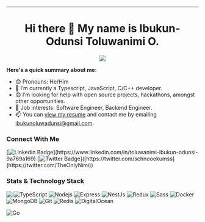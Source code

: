 
---



<h1 align="center">Hi there 👋 My name is Ibukun-Odunsi Toluwanimi O.
</h1>
<p align="center">
  <a href="https://github.com/DenverCoder1/readme-typing-svg"><img src="https://readme-typing-svg.herokuapp.com?lines=Software+Engineer;Backend+Developer;Smart+Contract%20|%20OOP%20;Always%20learning%20new%20things&center=true&width=500&height=50"></a>
</p>

<!-- #### I am currently a Back-End Software Engineer and aspiring Devops and Security enthusiast with a passion for videogames. -->

**Here's a quick summary about me**:
- 😊 Pronouns: He/Him
- 🌱 I’m currently a Typescript, JavaScript, C/C++ developer.
- 😊 I’m looking for help with open source projects, hackathons, amongst other opportunities.
- 💼 Job interests: Software Engineer, Backend Engineer.
- 📫 You can [view my resume](https://docs.google.com/document/d/1H2R6EIeDXhbrjmEruQIN1DE4SjSOU6ZB/edit?usp=sharing&ouid=116648695553061576370&rtpof=true&sd=true) and contact me by emailing ibukunoluwadunsi@gmail.com.

### Connect With Me
[![Linkedin Badge](https://img.shields.io/badge/-nimi-blue?style=for-the-badge&logo=Linkedin&logoColor=white&link=[https://www.linkedin.com/in/toluwanimi-ibukun-odunsi-9a769a169](https://www.linkedin.com/in/toluwanimi-ibukun-odunsi-9a769a169))](https://www.linkedin.com/in/toluwanimi-ibukun-odunsi-9a769a169) [![Twitter Badge](https://img.shields.io/badge/-@TheOnlyNimi-1ca0f1?style=for-the-badge&logo=twitter&logoColor=white&link=[https://twitter.com/TheOnlyNimi](https://twitter.com/TheOnlyNimi))]([https://twitter.com/schnoookumss](https://twitter.com/TheOnlyNimi))



### Stats & Technology Stack

<p>
  <!-- <img align="left" width="490" height="165" src="https://github-readme-stats.vercel.app/api/top-langs/?username=nimi-io&langs_count=10&layout=compact&theme=dark"/> -->
  <img align="left" src="https://github-readme-stats.vercel.app/api/top-langs/?username=nimi-io&langs_count=6&count_private=true&hide=php,c,Batchfile,Assembly,c%2B%2B,scss,go,makefile&layout=compact&theme=radical"/>
  <p>
<img alt="TypeScript" src="https://img.shields.io/badge/typescript%20-%23007ACC.svg?&style=for-the-badge&logo=typescript&logoColor=white" />   
<img alt="Nodejs" src="https://img.shields.io/badge/node.js%20-%2343853D.svg?&style=for-the-badge&logo=node.js&logoColor=white" />   
<img alt="Express" src="https://img.shields.io/badge/express.js%20-%23404d59.svg?&style=for-the-badge" />   
<img alt="NestJs" src="https://img.shields.io/badge/-NestJs-ea2845?style=for-the-badge&logo=nestjs&logoColor=white" />
<img alt="Redux" src="https://img.shields.io/badge/redux-%23593d88.svg?style=for-the-badge&logo=redux&logoColor=white"/>  

<img alt="Sass" src="https://img.shields.io/badge/sass%20-%23CC6699.svg?&style=for-the-badge&logo=sass&logoColor=white" />   
<!-- <img alt="TypeScript" src="https://img.shields.io/badge/-TypeScript-007ACC?style=for-the-badge&logo=typescript&logoColor=white" />    -->
<img alt="Docker" src="https://img.shields.io/badge/-Docker-46a2f1?style=for-the-badge&logo=docker&logoColor=white" />
<!-- <img src="https://img.shields.io/badge/html5%20-%23E34F26.svg?&style=for-the-badge&logo=html5&logoColor=white" />    -->
<img alt="MongoDB" src="https://img.shields.io/badge/MongoDB-%234ea94b.svg?&style=for-the-badge&logo=mongodb&logoColor=white" />  
 <img alt="Git" src="https://img.shields.io/badge/git-%23F05033.svg?style=for-the-badge&logo=git&logoColor=white"/> 
<img alt="Redis" src="https://img.shields.io/badge/redis-%23DD0031.svg?style=for-the-badge&logo=redis&logoColor=white"/>
<img alt="DigitalOcean" src="https://img.shields.io/badge/DigitalOcean-droplet%20.svg?style=for-the-badge&logo=digitalocean&"/>

![Go](https://img.shields.io/badge/go-%2300ADD8.svg?style=for-the-badge&logo=go&logoColor=white)
  </p>
</p>

<!-- 
https://img.shields.io/badge/DigitalOcean-droplet%20status-blue?logo=digitalocean&style=flat

<p>

</p> -->

<!-- <br />




